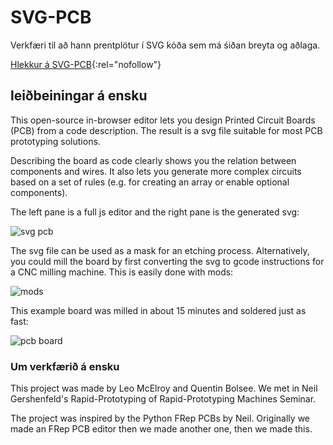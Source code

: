 # SVG-PCB

Verkfæri til að hann prentplötur í SVG kóða sem má śiðan breyta og aðlaga.

[Hlekkur á SVG-PCB](https://leomcelroy.com/svg-pcb-website/#/home){:rel="nofollow"}


## leiðbeiningar á ensku

This open-source in-browser editor lets you design Printed Circuit Boards (PCB) from a code description. The result is a svg file suitable for most PCB prototyping solutions.

Describing the board as code clearly shows you the relation between components and wires. It also lets you generate more complex circuits based on a set of rules (e.g. for creating an array or enable optional components).

The left pane is a full js editor and the right pane is the generated svg:

![svg pcb](https://leomcelroy.com/svg-pcb-website/assets/home_screenshot.pnghttps://leomcelroy.com/svg-pcb-website/assets/home_screenshot.png)

The svg file can be used as a mask for an etching process. Alternatively, you could mill the board by first converting the svg to gcode instructions for a CNC milling machine. This is easily done with mods:

![mods](https://leomcelroy.com/svg-pcb-website/assets/mods.png)

This example board was milled in about 15 minutes and soldered just as fast:

![pcb board](https://leomcelroy.com/svg-pcb-website/assets/board.jpg)

### Um verkfærið á ensku

This project was made by Leo McElroy and Quentin Bolsee. We met in Neil Gershenfeld's Rapid-Prototyping of Rapid-Prototyping Machines Seminar.

The project was inspired by the Python FRep PCBs by Neil. Originally we made an FRep PCB editor then we made another one, then we made this.